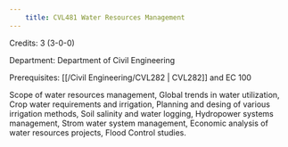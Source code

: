 ```yaml
---
    title: CVL481 Water Resources Management
---
```

Credits: 3 (3-0-0)

Department: Department of Civil Engineering

Prerequisites: [[/Civil Engineering/CVL282 | CVL282]] and EC 100

Scope of water resources management, Global trends in water utilization, Crop water requirements and irrigation, Planning and desing of various irrigation methods, Soil salinity and water logging, Hydropower systems management, Strom water system management, Economic analysis of water resources projects, Flood Control studies.